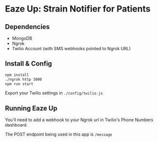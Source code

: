 # Eaze Up: Strain Notifier for Patients

## Dependencies
* MongoDB
* Ngrok
* Twilio Account (with SMS webhooks pointed to Ngrok URL)

## Install & Config
```bash
npm install
./ngrok http 3000
npm run start
```
Export your Twilio settings in `./config/twilio.js`
## Running Eaze Up
You'll need to add a webhook to your Ngrok url in Twilio's Phone Numbers dashboard.

The POST endpoint being used in this app is `/message`

